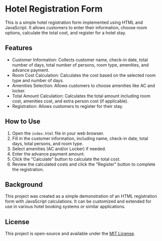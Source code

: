 # Hotel Registration Form

This is a simple hotel registration form implemented using HTML and JavaScript. It allows customers to enter their information, choose room options, calculate the total cost, and register for a hotel stay.

## Features

- Customer Information: Collects customer name, check-in date, total number of days, total number of persons, room type, amenities, and advance payment.
- Room Cost Calculation: Calculates the cost based on the selected room type and number of days.
- Amenities Selection: Allows customers to choose amenities like AC and locker.
- Total Amount Calculation: Calculates the total amount including room cost, amenities cost, and extra person cost (if applicable).
- Registration: Allows customers to register for their stay.

## How to Use

1. Open the `index.html` file in your web browser.
2. Fill in the customer information, including name, check-in date, total days, total persons, and room type.
3. Select amenities (AC and/or Locker) if needed.
4. Enter the advance payment amount.
5. Click the "Calculate" button to calculate the total cost.
6. Review the calculated costs and click the "Register" button to complete the registration.

## Background

This project was created as a simple demonstration of an HTML registration form with JavaScript calculations. It can be customized and extended for use in various hotel booking systems or similar applications.

## License

This project is open-source and available under the [MIT License](LICENSE).



